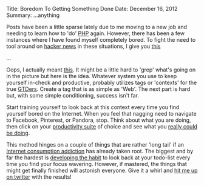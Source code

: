 Title: Boredom To Getting Something Done
Date: December 16, 2012
Summary: ...anything

Posts have been a little sparse lately due to me moving to a new job and needing 
to learn how to 'do' [PHP][1] again. However, there has been a few instances where 
I have found myself completely bored. To fight the need to tool around on [hacker news][2] 
in these situations, I give you [this][3]

...

Oops, I actually meant [this][4]. It might be a little hard to 'grep' what's 
going on in the picture but here is the idea. Whatever system you use to keep yourself 
in-check and productive, probably utilizes tags or 'contexts' for the true [GTDers][5]. 
Create a tag that is as simple as 'Web'. The next part is hard but, with some simple 
conditioning, success isn't far.

Start training yourself to look back at this context every time you find yourself 
bored on the Internet. When you feel that nagging need to navigate to Facebook, Pinterest, or Pandora, stop. 
Think about what you are doing, then click on your [productivity suite][6] of choice 
and see what you [really could be doing][8].

This method hinges on a couple of things that are rather 'long tail' if an [Internet 
consumption addiction][9] has already taken root. The biggest and by far the hardest 
is [developing the habit][7] to look back at your todo-list every time you find your 
focus wavering. However, if mastered, the things that might get finally finished 
will astonish everyone. Give it a whirl and [hit me up on twitter][10] with the results!

[1]: https://gimmebar.com/view/50b6270eaac4228f36000009/big
[2]: https://gimmebar.com/view/4f65e376300aaa98270000b8/big
[3]: https://gimmebar.com/view/50368ee329ca154c66000002/big
[4]: http://bc5e368a8867af61c3ed-e931c6f21220c188f04654bd7a220e82.r14.cf2.rackcdn.com/omnifocus_blog.png
[5]: http://www.amazon.com/Getting-Things-Done-Stress-Free-Productivity/dp/0142000280/ref=sr_1_1?ie=UTF8&qid=1355686690&sr=8-1&keywords=gtd
[6]: https://www.omnigroup.com/products/omnifocus/
[7]: http://www.amazon.com/The-Power-Habit-What-Business/dp/1400069289/ref=sr_1_1?ie=UTF8&qid=1355687216&sr=8-1&keywords=habits
[8]: https://gimmebar.com/view/504f465629ca15bb4b000000/big
[9]: https://www.facebook.com/wilt
[10]: https://twitter.com/braidn
